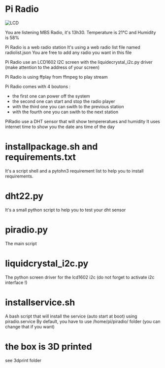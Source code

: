 # Pi Radio
![LCD](https://github.com/user-attachments/assets/e973a910-e17a-4fd1-bf85-f4c63b5a746b)

You are listening MBS Radio, it's 13h30. Temperature is 21°C and Humidity is 58%

Pi Radio is a web radio station
It's using a web radio list file named radiolist.json
You are free to add any radio you want in this file

Pi Radio use an LCD1602 I2C screen with the liquidecrystal_i2c.py driver (make attention to the address of your screen)

Pi Radio is using ffplay from ffmpeg to play stream

Pi Radio comes with 4 boutons :
- the first one can power off the system
- the second one can start and stop the radio player
- with the third one you can swith to the previous station
- with the fourth one you can swith to the next station

PiRadio use a DHT sensor that will show tempereratues and humidity
It uses internet time to show you the date ans time of the day

# installpackage.sh and requirements.txt
It's a script shell and a pytohn3 requirement list to help you to install requirements.

# dht22.py
It's a small python script to help you to test your dht sensor

# piradio.py
The main script

# liquidcrystal_i2c.py
The python screen driver for the lcd1602 i2c (do not forget to activate i2c interface !)

# installservice.sh
A bash script that will install the service (auto start at boot) using piradio.service
By default, you have to use /home/pi/piradio/ folder (you can change that if you want)

# the box is 3D printed
see 3dprint folder


